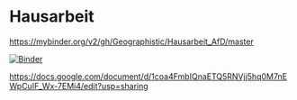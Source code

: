 # Hausarbeit


https://mybinder.org/v2/gh/Geographistic/Hausarbeit_AfD/master

[![Binder](https://mybinder.org/badge_logo.svg)](https://mybinder.org/v2/gh/Geographistic/Hausarbeit_AfD/master)

https://docs.google.com/document/d/1coa4FmbIQnaETQ5RNVjj5hq0M7nEWpCuIF_Wx-7EMi4/edit?usp=sharing
